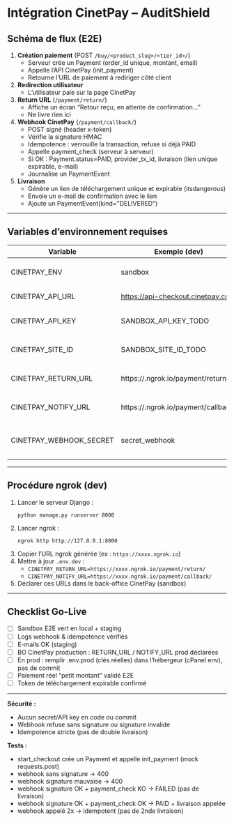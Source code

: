 # Intégration CinetPay – AuditShield

## Schéma de flux (E2E)

1. **Création paiement** (POST `/buy/<product_slug>/<tier_id>/`)
   - Serveur crée un Payment (order_id unique, montant, email)
   - Appelle l’API CinetPay (init_payment)
   - Retourne l’URL de paiement à rediriger côté client
2. **Redirection utilisateur**
   - L’utilisateur paie sur la page CinetPay
3. **Return URL** (`/payment/return/`)
   - Affiche un écran “Retour reçu, en attente de confirmation…”
   - Ne livre rien ici
4. **Webhook CinetPay** (`/payment/callback/`)
   - POST signé (header x-token)
   - Vérifie la signature HMAC
   - Idempotence : verrouille la transaction, refuse si déjà PAID
   - Appelle payment_check (serveur à serveur)
   - Si OK : Payment.status=PAID, provider_tx_id, livraison (lien unique expirable, e-mail)
   - Journalise un PaymentEvent
5. **Livraison**
   - Génère un lien de téléchargement unique et expirable (itsdangerous)
   - Envoie un e-mail de confirmation avec le lien
   - Ajoute un PaymentEvent(kind="DELIVERED")

---

## Variables d’environnement requises

| Variable                    | Exemple (dev)                                 | Description                                 |
|-----------------------------|-----------------------------------------------|---------------------------------------------|
| CINETPAY_ENV                | sandbox                                      | "sandbox" ou "production"                  |
| CINETPAY_API_URL            | https://api-checkout.cinetpay.com             | URL API CinetPay                            |
| CINETPAY_API_KEY            | SANDBOX_API_KEY_TODO                         | Clé API (jamais en code !)                  |
| CINETPAY_SITE_ID            | SANDBOX_SITE_ID_TODO                         | Site ID (jamais en code !)                  |
| CINETPAY_RETURN_URL         | https://<NGROK>.ngrok.io/payment/return/      | URL de retour après paiement                |
| CINETPAY_NOTIFY_URL         | https://<NGROK>.ngrok.io/payment/callback/    | URL du webhook (callback)                   |
| CINETPAY_WEBHOOK_SECRET     | secret_webhook                               | Secret HMAC pour signature webhook          |

---

## Procédure ngrok (dev)

1. Lancer le serveur Django :
   ```
   python manage.py runserver 8000
   ```
2. Lancer ngrok :
   ```
   ngrok http http://127.0.0.1:8000
   ```
3. Copier l’URL ngrok générée (ex : `https://xxxx.ngrok.io`)
4. Mettre à jour `.env.dev` :
   - `CINETPAY_RETURN_URL=https://xxxx.ngrok.io/payment/return/`
   - `CINETPAY_NOTIFY_URL=https://xxxx.ngrok.io/payment/callback/`
5. Déclarer ces URLs dans le back-office CinetPay (sandbox)

---

## Checklist Go-Live

- [ ] Sandbox E2E vert en local + staging
- [ ] Logs webhook & idempotence vérifiés
- [ ] E-mails OK (staging)
- [ ] BO CinetPay production : RETURN_URL / NOTIFY_URL prod déclarées
- [ ] En prod : remplir .env.prod (clés réelles) dans l’hébergeur (cPanel env), pas de commit
- [ ] Paiement réel “petit montant” validé E2E
- [ ] Token de téléchargement expirable confirmé

---

**Sécurité :**
- Aucun secret/API key en code ou commit
- Webhook refuse sans signature ou signature invalide
- Idempotence stricte (pas de double livraison)

**Tests :**
- start_checkout crée un Payment et appelle init_payment (mock requests.post)
- webhook sans signature → 400
- webhook signature mauvaise → 400
- webhook signature OK + payment_check KO → FAILED (pas de livraison)
- webhook signature OK + payment_check OK → PAID + livraison appelée
- webhook appelé 2x → idempotent (pas de 2nde livraison)
